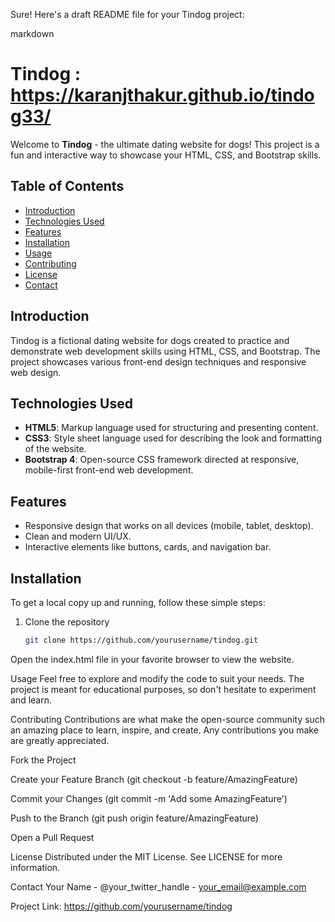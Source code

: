 Sure! Here's a draft README file for your Tindog project:

markdown
# Tindog : https://karanjthakur.github.io/tindog33/

Welcome to **Tindog** - the ultimate dating website for dogs! This project is a fun and interactive way to showcase your HTML, CSS, and Bootstrap skills. 

## Table of Contents

- [Introduction](#introduction)
- [Technologies Used](#technologies-used)
- [Features](#features)
- [Installation](#installation)
- [Usage](#usage)
- [Contributing](#contributing)
- [License](#license)
- [Contact](#contact)

## Introduction

Tindog is a fictional dating website for dogs created to practice and demonstrate web development skills using HTML, CSS, and Bootstrap. The project showcases various front-end design techniques and responsive web design.

## Technologies Used

- **HTML5**: Markup language used for structuring and presenting content.
- **CSS3**: Style sheet language used for describing the look and formatting of the website.
- **Bootstrap 4**: Open-source CSS framework directed at responsive, mobile-first front-end web development.

## Features

- Responsive design that works on all devices (mobile, tablet, desktop).
- Clean and modern UI/UX.
- Interactive elements like buttons, cards, and navigation bar.

## Installation

To get a local copy up and running, follow these simple steps:

1. Clone the repository
   ```sh
   git clone https://github.com/yourusername/tindog.git
Open the index.html file in your favorite browser to view the website.

Usage
Feel free to explore and modify the code to suit your needs. The project is meant for educational purposes, so don't hesitate to experiment and learn.

Contributing
Contributions are what make the open-source community such an amazing place to learn, inspire, and create. Any contributions you make are greatly appreciated.

Fork the Project

Create your Feature Branch (git checkout -b feature/AmazingFeature)

Commit your Changes (git commit -m 'Add some AmazingFeature')

Push to the Branch (git push origin feature/AmazingFeature)

Open a Pull Request

License
Distributed under the MIT License. See LICENSE for more information.

Contact
Your Name - @your_twitter_handle - your_email@example.com

Project Link: https://github.com/yourusername/tindog
